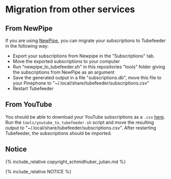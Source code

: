# Migration from other services

## From NewPipe

If you are using [NewPipe](https://newpipe.net/), you can migrate your subscriptions to Tubefeeder in the following way:

* Export your subscriptions from Newpipe in the "Subscriptions" tab.
* Move the exported subscriptions to your computer
* Run "newpipe_to_tubefeeder.sh" in this repositories "tools" folder giving the subscriptions from NewPipe as an argument
* Save the generated output in a file "subscriptions.db", move this file to your Pinephone to "~/.local/share/tubefeeder/subscriptions.csv"
* Restart Tubefeeder 

## From YouTube

You should be able to download your YouTube subscriptions as a `.csv` [here](https://takeout.google.com/takeout/custom/youtube). 
Run the `tools/youtube_to_tubefeeder.sh` script and move the resulting output to "~/.local/share/tubefeeder/subscriptions.csv". 
After restarting Tubefeeder, the subscriptions should be imported.

## Notice

{% include_relative copyright_schmidhuber_julian.md %}

{% include_relative NOTICE %}
